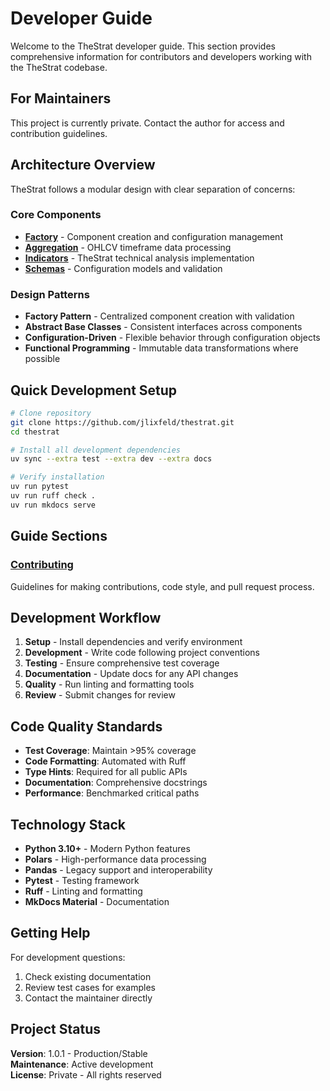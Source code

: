 # Developer Guide

Welcome to the TheStrat developer guide. This section provides comprehensive information for contributors and developers working with the TheStrat codebase.

## For Maintainers

This project is currently private. Contact the author for access and contribution guidelines.

## Architecture Overview

TheStrat follows a modular design with clear separation of concerns:

### Core Components

- **[Factory](../reference/thestrat/factory.md)** - Component creation and configuration management
- **[Aggregation](../reference/thestrat/aggregation.md)** - OHLCV timeframe data processing
- **[Indicators](../reference/thestrat/indicators.md)** - TheStrat technical analysis implementation
- **[Schemas](../reference/thestrat/schemas.md)** - Configuration models and validation

### Design Patterns

- **Factory Pattern** - Centralized component creation with validation
- **Abstract Base Classes** - Consistent interfaces across components  
- **Configuration-Driven** - Flexible behavior through configuration objects
- **Functional Programming** - Immutable data transformations where possible

## Quick Development Setup

```bash
# Clone repository
git clone https://github.com/jlixfeld/thestrat.git
cd thestrat

# Install all development dependencies
uv sync --extra test --extra dev --extra docs

# Verify installation
uv run pytest
uv run ruff check .
uv run mkdocs serve
```

## Guide Sections

### [Contributing](contributing.md)
Guidelines for making contributions, code style, and pull request process.


## Development Workflow

1. **Setup** - Install dependencies and verify environment
2. **Development** - Write code following project conventions
3. **Testing** - Ensure comprehensive test coverage
4. **Documentation** - Update docs for any API changes
5. **Quality** - Run linting and formatting tools
6. **Review** - Submit changes for review

## Code Quality Standards

- **Test Coverage**: Maintain >95% coverage
- **Code Formatting**: Automated with Ruff
- **Type Hints**: Required for all public APIs
- **Documentation**: Comprehensive docstrings
- **Performance**: Benchmarked critical paths

## Technology Stack

- **Python 3.10+** - Modern Python features
- **Polars** - High-performance data processing
- **Pandas** - Legacy support and interoperability  
- **Pytest** - Testing framework
- **Ruff** - Linting and formatting
- **MkDocs Material** - Documentation

## Getting Help

For development questions:

1. Check existing documentation
2. Review test cases for examples
3. Contact the maintainer directly

## Project Status

**Version**: 1.0.1 - Production/Stable  
**Maintenance**: Active development  
**License**: Private - All rights reserved